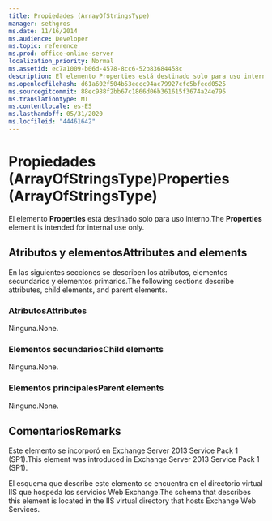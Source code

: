 ```yaml
---
title: Propiedades (ArrayOfStringsType)
manager: sethgros
ms.date: 11/16/2014
ms.audience: Developer
ms.topic: reference
ms.prod: office-online-server
localization_priority: Normal
ms.assetid: ec7a1009-b06d-4578-8cc6-52b83684458c
description: El elemento Properties está destinado solo para uso interno.
ms.openlocfilehash: d61a602f504b53eecc94ac79927cfc5bfecd0525
ms.sourcegitcommit: 88ec988f2bb67c1866d06b361615f3674a24e795
ms.translationtype: MT
ms.contentlocale: es-ES
ms.lasthandoff: 05/31/2020
ms.locfileid: "44461642"
---
```

# <a name="properties-arrayofstringstype"></a><span data-ttu-id="548de-103">Propiedades (ArrayOfStringsType)</span><span class="sxs-lookup"><span data-stu-id="548de-103">Properties (ArrayOfStringsType)</span></span>

<span data-ttu-id="548de-104">El elemento **Properties** está destinado solo para uso interno.</span><span class="sxs-lookup"><span data-stu-id="548de-104">The **Properties** element is intended for internal use only.</span></span> 

## <a name="attributes-and-elements"></a><span data-ttu-id="548de-105">Atributos y elementos</span><span class="sxs-lookup"><span data-stu-id="548de-105">Attributes and elements</span></span>

<span data-ttu-id="548de-106">En las siguientes secciones se describen los atributos, elementos secundarios y elementos primarios.</span><span class="sxs-lookup"><span data-stu-id="548de-106">The following sections describe attributes, child elements, and parent elements.</span></span>
  
### <a name="attributes"></a><span data-ttu-id="548de-107">Atributos</span><span class="sxs-lookup"><span data-stu-id="548de-107">Attributes</span></span>

<span data-ttu-id="548de-108">Ninguna.</span><span class="sxs-lookup"><span data-stu-id="548de-108">None.</span></span>
  
### <a name="child-elements"></a><span data-ttu-id="548de-109">Elementos secundarios</span><span class="sxs-lookup"><span data-stu-id="548de-109">Child elements</span></span>

<span data-ttu-id="548de-110">Ninguna.</span><span class="sxs-lookup"><span data-stu-id="548de-110">None.</span></span>
  
### <a name="parent-elements"></a><span data-ttu-id="548de-111">Elementos principales</span><span class="sxs-lookup"><span data-stu-id="548de-111">Parent elements</span></span>

<span data-ttu-id="548de-112">Ninguno.</span><span class="sxs-lookup"><span data-stu-id="548de-112">None.</span></span>
  
## <a name="remarks"></a><span data-ttu-id="548de-113">Comentarios</span><span class="sxs-lookup"><span data-stu-id="548de-113">Remarks</span></span>

<span data-ttu-id="548de-114">Este elemento se incorporó en Exchange Server 2013 Service Pack 1 (SP1).</span><span class="sxs-lookup"><span data-stu-id="548de-114">This element was introduced in Exchange Server 2013 Service Pack 1 (SP1).</span></span>
  
<span data-ttu-id="548de-115">El esquema que describe este elemento se encuentra en el directorio virtual IIS que hospeda los servicios Web Exchange.</span><span class="sxs-lookup"><span data-stu-id="548de-115">The schema that describes this element is located in the IIS virtual directory that hosts Exchange Web Services.</span></span>
  

